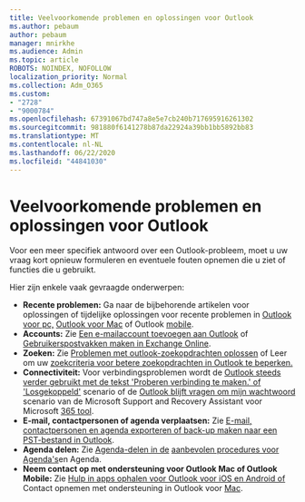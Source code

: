 ```yaml
---
title: Veelvoorkomende problemen en oplossingen voor Outlook
ms.author: pebaum
author: pebaum
manager: mnirkhe
ms.audience: Admin
ms.topic: article
ROBOTS: NOINDEX, NOFOLLOW
localization_priority: Normal
ms.collection: Adm_O365
ms.custom:
- "2728"
- "9000784"
ms.openlocfilehash: 67391067bd747a8e5e7cb240b717695916261302
ms.sourcegitcommit: 981880f6141278b87da22924a39bb1bb5892bb83
ms.translationtype: MT
ms.contentlocale: nl-NL
ms.lasthandoff: 06/22/2020
ms.locfileid: "44841030"
---
```

# <a name="outlook-common-issues-and-resolutions"></a>Veelvoorkomende problemen en oplossingen voor Outlook

Voor een meer specifiek antwoord over een Outlook-probleem, moet u uw vraag kort opnieuw formuleren en eventuele fouten opnemen die u ziet of functies die u gebruikt.

Hier zijn enkele vaak gevraagde onderwerpen:

- **Recente problemen:**  Ga naar de bijbehorende artikelen voor oplossingen of tijdelijke oplossingen voor recente problemen in [Outlook voor pc,](https://support.office.com/article/ecf61305-f84f-4e13-bb73-95a214ac1230) [Outlook voor Mac](https://support.office.com/article/54afa5e3-db38-422a-9d94-3b55330ded8e) of Outlook [mobile](https://support.office.com/article/a264ef01-9c88-48fb-9285-7017e4f31f02).
- **Accounts:**  Zie [Een e-mailaccount toevoegen aan Outlook](https://support.office.com/article/6e27792a-9267-4aa4-8bb6-c84ef146101b) of [Gebruikerspostvakken maken in Exchange Online](https://docs.microsoft.com/Exchange/recipients-in-exchange-online/create-user-mailboxes).
- **Zoeken:**  Zie [Problemen met outlook-zoekopdrachten oplossen](https://support.office.com/article/2556b11f-f4d8-46be-b0a7-de33a3f4f066) of Leer om uw [zoekcriteria voor betere zoekopdrachten in Outlook te beperken.](https://support.office.com/article/D824D1E9-A255-4C8A-8553-276FB895A8DA)
- **Connectiviteit:**  Voor verbindingsproblemen wordt de [Outlook steeds verder gebruikt met de tekst 'Proberen verbinding te maken.' of 'Losgekoppeld'](https://aka.ms/SaRA-OutlookDisconnect) scenario of de [Outlook blijft vragen om mijn wachtwoord](https://aka.ms/SaRA-OutlookPwdPrompt) scenario van de Microsoft Support and Recovery Assistant voor Microsoft [365 tool](https://diagnostics.outlook.com/#/).
- **E-mail, contactpersonen of agenda verplaatsen:**  Zie [E-mail, contactpersonen en agenda exporteren of back-up maken naar een PST-bestand in Outlook](https://support.office.com/article/14252b52-3075-4e9b-be4e-ff9ef1068f91).
- **Agenda delen:**  Zie [Agenda-delen in de](https://support.office.com/article/b576ecc3-0945-4d75-85f1-5efafb8a37b4) [aanbevolen procedures voor Agenda's](https://support.office.com/article/D93F72D3-2361-4E0D-8D6A-5C4939C17F39)en Agenda.
- **Neem contact op met ondersteuning voor Outlook Mac of Outlook Mobile:**  Zie [Hulp in apps ophalen voor Outlook voor iOS en Android of](https://support.office.com/article/218a22d1-9fa5-4889-b689-de1c63493243) Contact opnemen met ondersteuning in Outlook voor [Mac](https://support.office.com/article/d0410177-8e65-4487-93f7-206a3a3d71a8).
